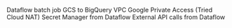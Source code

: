 
Dataflow batch job
GCS to BigQuery
VPC
Google Private Access
(Tried Cloud NAT)
Secret Manager from Dataflow
External API calls from Dataflow